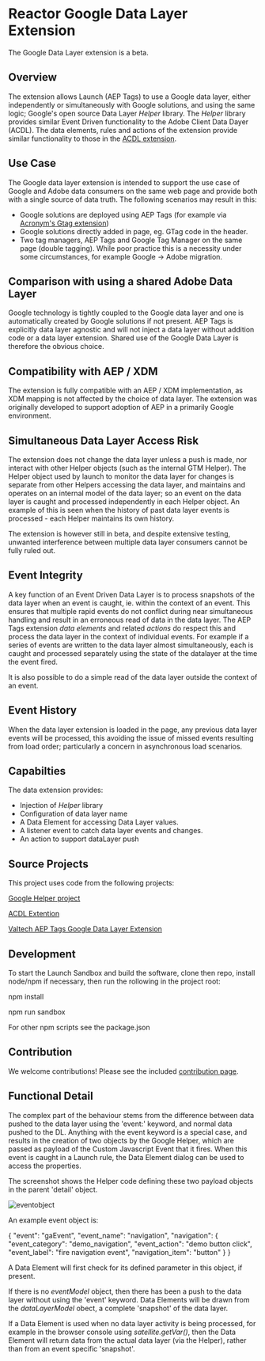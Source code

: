 # Reactor Google Data Layer Extension

The Google Data Layer extension is a beta.

## Overview

The extension allows Launch (AEP Tags) to use a Google data layer, either independently or simultaneously with Google solutions, and using the same logic; Google's open source Data Layer _Helper_ library. The _Helper_ library provides similar Event Driven functionality to the Adobe Client Data Dayer (ACDL). The data elements, rules and actions of the extension provide similar functionality to those in the [ACDL extension](https://github.com/pitchmuc/acdl_extension).

## Use Case

The Google data layer extension is intended to support the use case of Google and Adobe data consumers on the same web page and provide both with a single source of data truth. The following scenarios may result in this:

- Google solutions are deployed using AEP Tags (for example via [Acronym's Gtag extension](https://www.adobeexchange.com/experiencecloud.details.101437.google-global-site-tag-gtag.html))
- Google solutions directly added in page, eg. GTag code in the header.
- Two tag managers, AEP Tags and Google Tag Manager on the same page (double tagging). While poor practice this is a necessity under some circumstances, for example Google -> Adobe migration.

## Comparison with using a shared Adobe Data Layer

Google technology is tightly coupled to the Google data layer and one is automatically created by Google solutions if not present. AEP Tags is explicitly data layer agnostic and will not inject a data layer without addition code or a data layer extension. Shared use of the Google Data Layer is therefore the obvious choice.

## Compatibility with AEP / XDM

The extension is fully compatible with an AEP / XDM implementation, as XDM mapping is not affected by the choice of data layer. The extension was originally developed to support adoption of AEP in a primarily Google environment.

## Simultaneous Data Layer Access Risk

The extension does not change the data layer unless a push is made, nor interact with other Helper objects (such as the internal GTM Helper). The Helper object used by launch to monitor the data layer for changes is separate from other Helpers accessing the data layer, and maintains and operates on an internal model of the data layer; so an event on the data layer is caught and processed independently in each Helper object. An example of this is seen when the history of past data layer events is processed - each Helper maintains its own history.

The extension is however still in beta, and despite extensive testing, unwanted interference between multiple data layer consumers cannot be fully ruled out.

## Event Integrity

A key function of an Event Driven Data Layer is to process snapshots of the data layer when an event is caught, ie. within the context of an event. This ensures that multiple rapid events do not conflict during near simultaneous handling and result in an erroneous read of data in the data layer. The AEP Tags extension _data elements_ and related _actions_ do respect this and process the data layer in the context of individual events. For example if a series of events are written to the data layer almost simultaneously, each is caught and processed separately using the state of the datalayer at the time the event fired.

It is also possible to do a simple read of the data layer outside the context of an event.

## Event History

When the data layer extension is loaded in the page, any previous data layer events will be processed, this avoiding the issue of missed events resulting from load order; particularly a concern in asynchronous load scenarios.

## Capabilties

The data extension provides:

- Injection of _Helper_ library
- Configuration of data layer name
- A Data Element for accessing Data Layer values.
- A listener event to catch data layer events and changes.
- An action to support dataLayer push

## Source Projects

This project uses code from the following projects:

[Google Helper project](https://github.com/google/data-layer-helper)

[ACDL Extention](https://github.com/pitchmuc/acdl_extension)

[Valtech AEP Tags Google Data Layer Extension](https://github.com/valtech-ch/aeptags-google-datalayer-extension)

## Development

To start the Launch Sandbox and build the software, clone then repo, install node/npm if necessary, then run the rollowing in the project root:

npm install

npm run sandbox

For other npm scripts see the package.json

## Contribution

We welcome contributions! Please see the included [contribution page](../CONTRIBUTING.md).

## Functional Detail

The complex part of the behaviour stems from the difference between data pushed to the data layer using the 'event:' keyword, and normal data pushed to the DL. Anything with the event keyword is a special case, and results in the creation of two objects by the Google Helper, which are passed as payload of the Custom Javascript Event that it fires. When this event is caught in a Launch rule, the Data Element dialog can be used to access the properties.

The screenshot shows the Helper code defining these two payload objects in the parent 'detail' object.

![eventobject](https://git.corp.adobe.com/storage/user/19246/files/32c1ae03-c674-46cf-aec1-cecd0f752730)

An example event object is:

{
"event": "gaEvent",
"event_name": "navigation",
"navigation": {
"event_category": "demo_navigation",
"event_action": "demo button click",
"event_label": "fire navigation event",
"navigation_item": "button"
}
}

A Data Element will first check for its defined parameter in this object, if present.

If there is no _eventModel_ object, then there has been a push to the data layer without using the 'event' keyword. Data Elements will be drawn from the _dataLayerModel_ obect, a complete 'snapshot' of the data layer.

If a Data Element is used when no data layer activity is being processed, for example in the browser console using _satellite.getVar()_, then the Data Element will return data from the actual data layer (via the Helper), rather than from an event specific 'snapshot'.
